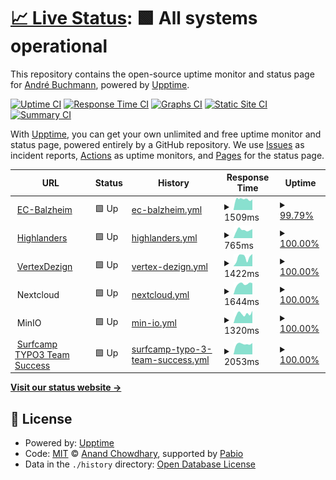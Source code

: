 # [📈 Live Status](https://status.schliesser.dev): <!--live status--> **🟩 All systems operational**

This repository contains the open-source uptime monitor and status page for [André Buchmann](https://status.schliesser.dev), powered by [Upptime](https://github.com/upptime/upptime).

[![Uptime CI](https://github.com/schliesser/upptime/workflows/Uptime%20CI/badge.svg)](https://github.com/schliesser/upptime/actions?query=workflow%3A%22Uptime+CI%22)
[![Response Time CI](https://github.com/schliesser/upptime/workflows/Response%20Time%20CI/badge.svg)](https://github.com/schliesser/upptime/actions?query=workflow%3A%22Response+Time+CI%22)
[![Graphs CI](https://github.com/schliesser/upptime/workflows/Graphs%20CI/badge.svg)](https://github.com/schliesser/upptime/actions?query=workflow%3A%22Graphs+CI%22)
[![Static Site CI](https://github.com/schliesser/upptime/workflows/Static%20Site%20CI/badge.svg)](https://github.com/schliesser/upptime/actions?query=workflow%3A%22Static+Site+CI%22)
[![Summary CI](https://github.com/schliesser/upptime/workflows/Summary%20CI/badge.svg)](https://github.com/schliesser/upptime/actions?query=workflow%3A%22Summary+CI%22)

With [Upptime](https://upptime.js.org), you can get your own unlimited and free uptime monitor and status page, powered entirely by a GitHub repository. We use [Issues](https://github.com/schliesser/upptime/issues) as incident reports, [Actions](https://github.com/schliesser/upptime/actions) as uptime monitors, and [Pages](https://status.schliesser.dev) for the status page.

<!--start: status pages-->
<!-- This summary is generated by Upptime (https://github.com/upptime/upptime) -->
<!-- Do not edit this manually, your changes will be overwritten -->
<!-- prettier-ignore -->
| URL | Status | History | Response Time | Uptime |
| --- | ------ | ------- | ------------- | ------ |
| <img alt="" src="https://status.schliesser.dev/ec-balzheim.png" height="13"> [EC-Balzheim](https://www.ec-balzheim.de) | 🟩 Up | [ec-balzheim.yml](https://github.com/schliesser/upptime/commits/HEAD/history/ec-balzheim.yml) | <details><summary><img alt="Response time graph" src="./graphs/ec-balzheim/response-time-week.png" height="20"> 1509ms</summary><br><a href="https://status.schliesser.dev/history/ec-balzheim"><img alt="Response time 1354" src="https://img.shields.io/endpoint?url=https%3A%2F%2Fraw.githubusercontent.com%2Fschliesser%2Fupptime%2FHEAD%2Fapi%2Fec-balzheim%2Fresponse-time.json"></a><br><a href="https://status.schliesser.dev/history/ec-balzheim"><img alt="24-hour response time 1523" src="https://img.shields.io/endpoint?url=https%3A%2F%2Fraw.githubusercontent.com%2Fschliesser%2Fupptime%2FHEAD%2Fapi%2Fec-balzheim%2Fresponse-time-day.json"></a><br><a href="https://status.schliesser.dev/history/ec-balzheim"><img alt="7-day response time 1509" src="https://img.shields.io/endpoint?url=https%3A%2F%2Fraw.githubusercontent.com%2Fschliesser%2Fupptime%2FHEAD%2Fapi%2Fec-balzheim%2Fresponse-time-week.json"></a><br><a href="https://status.schliesser.dev/history/ec-balzheim"><img alt="30-day response time 1450" src="https://img.shields.io/endpoint?url=https%3A%2F%2Fraw.githubusercontent.com%2Fschliesser%2Fupptime%2FHEAD%2Fapi%2Fec-balzheim%2Fresponse-time-month.json"></a><br><a href="https://status.schliesser.dev/history/ec-balzheim"><img alt="1-year response time 1354" src="https://img.shields.io/endpoint?url=https%3A%2F%2Fraw.githubusercontent.com%2Fschliesser%2Fupptime%2FHEAD%2Fapi%2Fec-balzheim%2Fresponse-time-year.json"></a></details> | <details><summary><a href="https://status.schliesser.dev/history/ec-balzheim">99.79%</a></summary><a href="https://status.schliesser.dev/history/ec-balzheim"><img alt="All-time uptime 99.46%" src="https://img.shields.io/endpoint?url=https%3A%2F%2Fraw.githubusercontent.com%2Fschliesser%2Fupptime%2FHEAD%2Fapi%2Fec-balzheim%2Fuptime.json"></a><br><a href="https://status.schliesser.dev/history/ec-balzheim"><img alt="24-hour uptime 100.00%" src="https://img.shields.io/endpoint?url=https%3A%2F%2Fraw.githubusercontent.com%2Fschliesser%2Fupptime%2FHEAD%2Fapi%2Fec-balzheim%2Fuptime-day.json"></a><br><a href="https://status.schliesser.dev/history/ec-balzheim"><img alt="7-day uptime 99.79%" src="https://img.shields.io/endpoint?url=https%3A%2F%2Fraw.githubusercontent.com%2Fschliesser%2Fupptime%2FHEAD%2Fapi%2Fec-balzheim%2Fuptime-week.json"></a><br><a href="https://status.schliesser.dev/history/ec-balzheim"><img alt="30-day uptime 99.84%" src="https://img.shields.io/endpoint?url=https%3A%2F%2Fraw.githubusercontent.com%2Fschliesser%2Fupptime%2FHEAD%2Fapi%2Fec-balzheim%2Fuptime-month.json"></a><br><a href="https://status.schliesser.dev/history/ec-balzheim"><img alt="1-year uptime 99.46%" src="https://img.shields.io/endpoint?url=https%3A%2F%2Fraw.githubusercontent.com%2Fschliesser%2Fupptime%2FHEAD%2Fapi%2Fec-balzheim%2Fuptime-year.json"></a></details>
| <img alt="" src="https://status.schliesser.dev/highlanders.png" height="13"> [Highlanders](https://highlanders.club) | 🟩 Up | [highlanders.yml](https://github.com/schliesser/upptime/commits/HEAD/history/highlanders.yml) | <details><summary><img alt="Response time graph" src="./graphs/highlanders/response-time-week.png" height="20"> 765ms</summary><br><a href="https://status.schliesser.dev/history/highlanders"><img alt="Response time 823" src="https://img.shields.io/endpoint?url=https%3A%2F%2Fraw.githubusercontent.com%2Fschliesser%2Fupptime%2FHEAD%2Fapi%2Fhighlanders%2Fresponse-time.json"></a><br><a href="https://status.schliesser.dev/history/highlanders"><img alt="24-hour response time 852" src="https://img.shields.io/endpoint?url=https%3A%2F%2Fraw.githubusercontent.com%2Fschliesser%2Fupptime%2FHEAD%2Fapi%2Fhighlanders%2Fresponse-time-day.json"></a><br><a href="https://status.schliesser.dev/history/highlanders"><img alt="7-day response time 765" src="https://img.shields.io/endpoint?url=https%3A%2F%2Fraw.githubusercontent.com%2Fschliesser%2Fupptime%2FHEAD%2Fapi%2Fhighlanders%2Fresponse-time-week.json"></a><br><a href="https://status.schliesser.dev/history/highlanders"><img alt="30-day response time 833" src="https://img.shields.io/endpoint?url=https%3A%2F%2Fraw.githubusercontent.com%2Fschliesser%2Fupptime%2FHEAD%2Fapi%2Fhighlanders%2Fresponse-time-month.json"></a><br><a href="https://status.schliesser.dev/history/highlanders"><img alt="1-year response time 823" src="https://img.shields.io/endpoint?url=https%3A%2F%2Fraw.githubusercontent.com%2Fschliesser%2Fupptime%2FHEAD%2Fapi%2Fhighlanders%2Fresponse-time-year.json"></a></details> | <details><summary><a href="https://status.schliesser.dev/history/highlanders">100.00%</a></summary><a href="https://status.schliesser.dev/history/highlanders"><img alt="All-time uptime 99.99%" src="https://img.shields.io/endpoint?url=https%3A%2F%2Fraw.githubusercontent.com%2Fschliesser%2Fupptime%2FHEAD%2Fapi%2Fhighlanders%2Fuptime.json"></a><br><a href="https://status.schliesser.dev/history/highlanders"><img alt="24-hour uptime 100.00%" src="https://img.shields.io/endpoint?url=https%3A%2F%2Fraw.githubusercontent.com%2Fschliesser%2Fupptime%2FHEAD%2Fapi%2Fhighlanders%2Fuptime-day.json"></a><br><a href="https://status.schliesser.dev/history/highlanders"><img alt="7-day uptime 100.00%" src="https://img.shields.io/endpoint?url=https%3A%2F%2Fraw.githubusercontent.com%2Fschliesser%2Fupptime%2FHEAD%2Fapi%2Fhighlanders%2Fuptime-week.json"></a><br><a href="https://status.schliesser.dev/history/highlanders"><img alt="30-day uptime 100.00%" src="https://img.shields.io/endpoint?url=https%3A%2F%2Fraw.githubusercontent.com%2Fschliesser%2Fupptime%2FHEAD%2Fapi%2Fhighlanders%2Fuptime-month.json"></a><br><a href="https://status.schliesser.dev/history/highlanders"><img alt="1-year uptime 99.99%" src="https://img.shields.io/endpoint?url=https%3A%2F%2Fraw.githubusercontent.com%2Fschliesser%2Fupptime%2FHEAD%2Fapi%2Fhighlanders%2Fuptime-year.json"></a></details>
| <img alt="" src="https://status.schliesser.dev/vertexdezign.png" height="13"> [VertexDezign](https://vertexdezign.net) | 🟩 Up | [vertex-dezign.yml](https://github.com/schliesser/upptime/commits/HEAD/history/vertex-dezign.yml) | <details><summary><img alt="Response time graph" src="./graphs/vertex-dezign/response-time-week.png" height="20"> 1422ms</summary><br><a href="https://status.schliesser.dev/history/vertex-dezign"><img alt="Response time 1277" src="https://img.shields.io/endpoint?url=https%3A%2F%2Fraw.githubusercontent.com%2Fschliesser%2Fupptime%2FHEAD%2Fapi%2Fvertex-dezign%2Fresponse-time.json"></a><br><a href="https://status.schliesser.dev/history/vertex-dezign"><img alt="24-hour response time 1945" src="https://img.shields.io/endpoint?url=https%3A%2F%2Fraw.githubusercontent.com%2Fschliesser%2Fupptime%2FHEAD%2Fapi%2Fvertex-dezign%2Fresponse-time-day.json"></a><br><a href="https://status.schliesser.dev/history/vertex-dezign"><img alt="7-day response time 1422" src="https://img.shields.io/endpoint?url=https%3A%2F%2Fraw.githubusercontent.com%2Fschliesser%2Fupptime%2FHEAD%2Fapi%2Fvertex-dezign%2Fresponse-time-week.json"></a><br><a href="https://status.schliesser.dev/history/vertex-dezign"><img alt="30-day response time 1249" src="https://img.shields.io/endpoint?url=https%3A%2F%2Fraw.githubusercontent.com%2Fschliesser%2Fupptime%2FHEAD%2Fapi%2Fvertex-dezign%2Fresponse-time-month.json"></a><br><a href="https://status.schliesser.dev/history/vertex-dezign"><img alt="1-year response time 1277" src="https://img.shields.io/endpoint?url=https%3A%2F%2Fraw.githubusercontent.com%2Fschliesser%2Fupptime%2FHEAD%2Fapi%2Fvertex-dezign%2Fresponse-time-year.json"></a></details> | <details><summary><a href="https://status.schliesser.dev/history/vertex-dezign">100.00%</a></summary><a href="https://status.schliesser.dev/history/vertex-dezign"><img alt="All-time uptime 99.99%" src="https://img.shields.io/endpoint?url=https%3A%2F%2Fraw.githubusercontent.com%2Fschliesser%2Fupptime%2FHEAD%2Fapi%2Fvertex-dezign%2Fuptime.json"></a><br><a href="https://status.schliesser.dev/history/vertex-dezign"><img alt="24-hour uptime 100.00%" src="https://img.shields.io/endpoint?url=https%3A%2F%2Fraw.githubusercontent.com%2Fschliesser%2Fupptime%2FHEAD%2Fapi%2Fvertex-dezign%2Fuptime-day.json"></a><br><a href="https://status.schliesser.dev/history/vertex-dezign"><img alt="7-day uptime 100.00%" src="https://img.shields.io/endpoint?url=https%3A%2F%2Fraw.githubusercontent.com%2Fschliesser%2Fupptime%2FHEAD%2Fapi%2Fvertex-dezign%2Fuptime-week.json"></a><br><a href="https://status.schliesser.dev/history/vertex-dezign"><img alt="30-day uptime 100.00%" src="https://img.shields.io/endpoint?url=https%3A%2F%2Fraw.githubusercontent.com%2Fschliesser%2Fupptime%2FHEAD%2Fapi%2Fvertex-dezign%2Fuptime-month.json"></a><br><a href="https://status.schliesser.dev/history/vertex-dezign"><img alt="1-year uptime 99.99%" src="https://img.shields.io/endpoint?url=https%3A%2F%2Fraw.githubusercontent.com%2Fschliesser%2Fupptime%2FHEAD%2Fapi%2Fvertex-dezign%2Fuptime-year.json"></a></details>
| <img alt="" src="https://status.schliesser.dev/nextcloud.png" height="13"> Nextcloud | 🟩 Up | [nextcloud.yml](https://github.com/schliesser/upptime/commits/HEAD/history/nextcloud.yml) | <details><summary><img alt="Response time graph" src="./graphs/nextcloud/response-time-week.png" height="20"> 1644ms</summary><br><a href="https://status.schliesser.dev/history/nextcloud"><img alt="Response time 1493" src="https://img.shields.io/endpoint?url=https%3A%2F%2Fraw.githubusercontent.com%2Fschliesser%2Fupptime%2FHEAD%2Fapi%2Fnextcloud%2Fresponse-time.json"></a><br><a href="https://status.schliesser.dev/history/nextcloud"><img alt="24-hour response time 1765" src="https://img.shields.io/endpoint?url=https%3A%2F%2Fraw.githubusercontent.com%2Fschliesser%2Fupptime%2FHEAD%2Fapi%2Fnextcloud%2Fresponse-time-day.json"></a><br><a href="https://status.schliesser.dev/history/nextcloud"><img alt="7-day response time 1644" src="https://img.shields.io/endpoint?url=https%3A%2F%2Fraw.githubusercontent.com%2Fschliesser%2Fupptime%2FHEAD%2Fapi%2Fnextcloud%2Fresponse-time-week.json"></a><br><a href="https://status.schliesser.dev/history/nextcloud"><img alt="30-day response time 1569" src="https://img.shields.io/endpoint?url=https%3A%2F%2Fraw.githubusercontent.com%2Fschliesser%2Fupptime%2FHEAD%2Fapi%2Fnextcloud%2Fresponse-time-month.json"></a><br><a href="https://status.schliesser.dev/history/nextcloud"><img alt="1-year response time 1493" src="https://img.shields.io/endpoint?url=https%3A%2F%2Fraw.githubusercontent.com%2Fschliesser%2Fupptime%2FHEAD%2Fapi%2Fnextcloud%2Fresponse-time-year.json"></a></details> | <details><summary><a href="https://status.schliesser.dev/history/nextcloud">100.00%</a></summary><a href="https://status.schliesser.dev/history/nextcloud"><img alt="All-time uptime 99.71%" src="https://img.shields.io/endpoint?url=https%3A%2F%2Fraw.githubusercontent.com%2Fschliesser%2Fupptime%2FHEAD%2Fapi%2Fnextcloud%2Fuptime.json"></a><br><a href="https://status.schliesser.dev/history/nextcloud"><img alt="24-hour uptime 100.00%" src="https://img.shields.io/endpoint?url=https%3A%2F%2Fraw.githubusercontent.com%2Fschliesser%2Fupptime%2FHEAD%2Fapi%2Fnextcloud%2Fuptime-day.json"></a><br><a href="https://status.schliesser.dev/history/nextcloud"><img alt="7-day uptime 100.00%" src="https://img.shields.io/endpoint?url=https%3A%2F%2Fraw.githubusercontent.com%2Fschliesser%2Fupptime%2FHEAD%2Fapi%2Fnextcloud%2Fuptime-week.json"></a><br><a href="https://status.schliesser.dev/history/nextcloud"><img alt="30-day uptime 100.00%" src="https://img.shields.io/endpoint?url=https%3A%2F%2Fraw.githubusercontent.com%2Fschliesser%2Fupptime%2FHEAD%2Fapi%2Fnextcloud%2Fuptime-month.json"></a><br><a href="https://status.schliesser.dev/history/nextcloud"><img alt="1-year uptime 99.71%" src="https://img.shields.io/endpoint?url=https%3A%2F%2Fraw.githubusercontent.com%2Fschliesser%2Fupptime%2FHEAD%2Fapi%2Fnextcloud%2Fuptime-year.json"></a></details>
| <img alt="" src="https://status.schliesser.dev/minio.png" height="13"> MinIO | 🟩 Up | [min-io.yml](https://github.com/schliesser/upptime/commits/HEAD/history/min-io.yml) | <details><summary><img alt="Response time graph" src="./graphs/min-io/response-time-week.png" height="20"> 1320ms</summary><br><a href="https://status.schliesser.dev/history/min-io"><img alt="Response time 1345" src="https://img.shields.io/endpoint?url=https%3A%2F%2Fraw.githubusercontent.com%2Fschliesser%2Fupptime%2FHEAD%2Fapi%2Fmin-io%2Fresponse-time.json"></a><br><a href="https://status.schliesser.dev/history/min-io"><img alt="24-hour response time 1735" src="https://img.shields.io/endpoint?url=https%3A%2F%2Fraw.githubusercontent.com%2Fschliesser%2Fupptime%2FHEAD%2Fapi%2Fmin-io%2Fresponse-time-day.json"></a><br><a href="https://status.schliesser.dev/history/min-io"><img alt="7-day response time 1320" src="https://img.shields.io/endpoint?url=https%3A%2F%2Fraw.githubusercontent.com%2Fschliesser%2Fupptime%2FHEAD%2Fapi%2Fmin-io%2Fresponse-time-week.json"></a><br><a href="https://status.schliesser.dev/history/min-io"><img alt="30-day response time 1343" src="https://img.shields.io/endpoint?url=https%3A%2F%2Fraw.githubusercontent.com%2Fschliesser%2Fupptime%2FHEAD%2Fapi%2Fmin-io%2Fresponse-time-month.json"></a><br><a href="https://status.schliesser.dev/history/min-io"><img alt="1-year response time 1345" src="https://img.shields.io/endpoint?url=https%3A%2F%2Fraw.githubusercontent.com%2Fschliesser%2Fupptime%2FHEAD%2Fapi%2Fmin-io%2Fresponse-time-year.json"></a></details> | <details><summary><a href="https://status.schliesser.dev/history/min-io">100.00%</a></summary><a href="https://status.schliesser.dev/history/min-io"><img alt="All-time uptime 99.76%" src="https://img.shields.io/endpoint?url=https%3A%2F%2Fraw.githubusercontent.com%2Fschliesser%2Fupptime%2FHEAD%2Fapi%2Fmin-io%2Fuptime.json"></a><br><a href="https://status.schliesser.dev/history/min-io"><img alt="24-hour uptime 100.00%" src="https://img.shields.io/endpoint?url=https%3A%2F%2Fraw.githubusercontent.com%2Fschliesser%2Fupptime%2FHEAD%2Fapi%2Fmin-io%2Fuptime-day.json"></a><br><a href="https://status.schliesser.dev/history/min-io"><img alt="7-day uptime 100.00%" src="https://img.shields.io/endpoint?url=https%3A%2F%2Fraw.githubusercontent.com%2Fschliesser%2Fupptime%2FHEAD%2Fapi%2Fmin-io%2Fuptime-week.json"></a><br><a href="https://status.schliesser.dev/history/min-io"><img alt="30-day uptime 100.00%" src="https://img.shields.io/endpoint?url=https%3A%2F%2Fraw.githubusercontent.com%2Fschliesser%2Fupptime%2FHEAD%2Fapi%2Fmin-io%2Fuptime-month.json"></a><br><a href="https://status.schliesser.dev/history/min-io"><img alt="1-year uptime 99.76%" src="https://img.shields.io/endpoint?url=https%3A%2F%2Fraw.githubusercontent.com%2Fschliesser%2Fupptime%2FHEAD%2Fapi%2Fmin-io%2Fuptime-year.json"></a></details>
| <img alt="" src="https://icons.duckduckgo.com/ip3/success.surfcamp.schliesser.dev.ico" height="13"> [Surfcamp TYPO3 Team Success](https://success.surfcamp.schliesser.dev/) | 🟩 Up | [surfcamp-typo-3-team-success.yml](https://github.com/schliesser/upptime/commits/HEAD/history/surfcamp-typo-3-team-success.yml) | <details><summary><img alt="Response time graph" src="./graphs/surfcamp-typo-3-team-success/response-time-week.png" height="20"> 2053ms</summary><br><a href="https://status.schliesser.dev/history/surfcamp-typo-3-team-success"><img alt="Response time 1983" src="https://img.shields.io/endpoint?url=https%3A%2F%2Fraw.githubusercontent.com%2Fschliesser%2Fupptime%2FHEAD%2Fapi%2Fsurfcamp-typo-3-team-success%2Fresponse-time.json"></a><br><a href="https://status.schliesser.dev/history/surfcamp-typo-3-team-success"><img alt="24-hour response time 2222" src="https://img.shields.io/endpoint?url=https%3A%2F%2Fraw.githubusercontent.com%2Fschliesser%2Fupptime%2FHEAD%2Fapi%2Fsurfcamp-typo-3-team-success%2Fresponse-time-day.json"></a><br><a href="https://status.schliesser.dev/history/surfcamp-typo-3-team-success"><img alt="7-day response time 2053" src="https://img.shields.io/endpoint?url=https%3A%2F%2Fraw.githubusercontent.com%2Fschliesser%2Fupptime%2FHEAD%2Fapi%2Fsurfcamp-typo-3-team-success%2Fresponse-time-week.json"></a><br><a href="https://status.schliesser.dev/history/surfcamp-typo-3-team-success"><img alt="30-day response time 1959" src="https://img.shields.io/endpoint?url=https%3A%2F%2Fraw.githubusercontent.com%2Fschliesser%2Fupptime%2FHEAD%2Fapi%2Fsurfcamp-typo-3-team-success%2Fresponse-time-month.json"></a><br><a href="https://status.schliesser.dev/history/surfcamp-typo-3-team-success"><img alt="1-year response time 1983" src="https://img.shields.io/endpoint?url=https%3A%2F%2Fraw.githubusercontent.com%2Fschliesser%2Fupptime%2FHEAD%2Fapi%2Fsurfcamp-typo-3-team-success%2Fresponse-time-year.json"></a></details> | <details><summary><a href="https://status.schliesser.dev/history/surfcamp-typo-3-team-success">100.00%</a></summary><a href="https://status.schliesser.dev/history/surfcamp-typo-3-team-success"><img alt="All-time uptime 99.97%" src="https://img.shields.io/endpoint?url=https%3A%2F%2Fraw.githubusercontent.com%2Fschliesser%2Fupptime%2FHEAD%2Fapi%2Fsurfcamp-typo-3-team-success%2Fuptime.json"></a><br><a href="https://status.schliesser.dev/history/surfcamp-typo-3-team-success"><img alt="24-hour uptime 100.00%" src="https://img.shields.io/endpoint?url=https%3A%2F%2Fraw.githubusercontent.com%2Fschliesser%2Fupptime%2FHEAD%2Fapi%2Fsurfcamp-typo-3-team-success%2Fuptime-day.json"></a><br><a href="https://status.schliesser.dev/history/surfcamp-typo-3-team-success"><img alt="7-day uptime 100.00%" src="https://img.shields.io/endpoint?url=https%3A%2F%2Fraw.githubusercontent.com%2Fschliesser%2Fupptime%2FHEAD%2Fapi%2Fsurfcamp-typo-3-team-success%2Fuptime-week.json"></a><br><a href="https://status.schliesser.dev/history/surfcamp-typo-3-team-success"><img alt="30-day uptime 100.00%" src="https://img.shields.io/endpoint?url=https%3A%2F%2Fraw.githubusercontent.com%2Fschliesser%2Fupptime%2FHEAD%2Fapi%2Fsurfcamp-typo-3-team-success%2Fuptime-month.json"></a><br><a href="https://status.schliesser.dev/history/surfcamp-typo-3-team-success"><img alt="1-year uptime 99.97%" src="https://img.shields.io/endpoint?url=https%3A%2F%2Fraw.githubusercontent.com%2Fschliesser%2Fupptime%2FHEAD%2Fapi%2Fsurfcamp-typo-3-team-success%2Fuptime-year.json"></a></details>

<!--end: status pages-->

[**Visit our status website →**](https://status.schliesser.dev)

## 📄 License

- Powered by: [Upptime](https://github.com/upptime/upptime)
- Code: [MIT](./LICENSE) © [Anand Chowdhary](https://anandchowdhary.com), supported by [Pabio](https://pabio.com)
- Data in the `./history` directory: [Open Database License](https://opendatacommons.org/licenses/odbl/1-0/)
